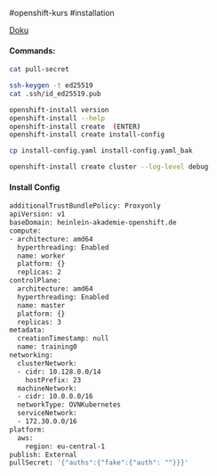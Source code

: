 #openshift-kurs #installation

[Doku](https://docs.openshift.com/container-platform/4.15/installing/index.html)


#### Commands:

``` bash
cat pull-secret

ssh-keygen -t ed25519
cat .ssh/id_ed25519.pub

openshift-install version
openshift-install --help
openshift-install create  (ENTER)
openshift-install create install-config

cp install-config.yaml install-config.yaml_bak

openshift-install create cluster --log-level debug


```

#### Install Config
```bash
additionalTrustBundlePolicy: Proxyonly
apiVersion: v1
baseDomain: heinlein-akademie-openshift.de
compute:
- architecture: amd64
  hyperthreading: Enabled
  name: worker
  platform: {}
  replicas: 2
controlPlane:
  architecture: amd64
  hyperthreading: Enabled
  name: master
  platform: {}
  replicas: 3
metadata:
  creationTimestamp: null
  name: training0
networking:
  clusterNetwork:
  - cidr: 10.128.0.0/14
    hostPrefix: 23
  machineNetwork:
  - cidr: 10.0.0.0/16
  networkType: OVNKubernetes
  serviceNetwork:
  - 172.30.0.0/16
platform:
  aws:
    region: eu-central-1
publish: External
pullSecret: '{"auths":{"fake":{"auth": ""}}}'
```



